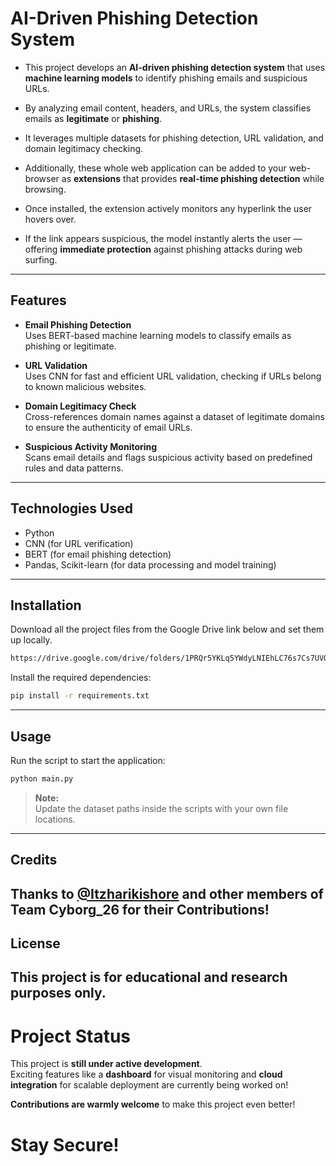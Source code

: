 # AI-Driven Phishing Detection System

- This project develops an **AI-driven phishing detection system** that uses **machine learning models** to identify phishing emails and suspicious URLs.  
- By analyzing email content, headers, and URLs, the system classifies emails as **legitimate** or **phishing**.  
- It leverages multiple datasets for phishing detection, URL validation, and domain legitimacy checking.

- Additionally, these whole web application can be added to your web-browser as **extensions** that provides **real-time phishing detection** while browsing.  
- Once installed, the extension actively monitors any hyperlink the user hovers over.  
- If the link appears suspicious, the model instantly alerts the user — offering **immediate protection** against phishing attacks during web surfing.

---

## Features

- **Email Phishing Detection**  
  Uses BERT-based machine learning models to classify emails as phishing or legitimate.

- **URL Validation**  
  Uses CNN for fast and efficient URL validation, checking if URLs belong to known malicious websites.

- **Domain Legitimacy Check**  
  Cross-references domain names against a dataset of legitimate domains to ensure the authenticity of email URLs.

- **Suspicious Activity Monitoring**  
  Scans email details and flags suspicious activity based on predefined rules and data patterns.

---

## Technologies Used

- Python
- CNN (for URL verification)
- BERT (for email phishing detection)
- Pandas, Scikit-learn (for data processing and model training)

---

## Installation

Download all the project files from the Google Drive link below and set them up locally.
```bash
https://drive.google.com/drive/folders/1PRQr5YKLq5YWdyLNIEhLC76s7Cs7UVOx?usp=drive_link
```

Install the required dependencies:
```bash
pip install -r requirements.txt
```

---

##  Usage

Run the script to start the application:
```bash
python main.py
```

> **Note:**  
> Update the dataset paths inside the scripts with your own file locations.


---

## Credits

Thanks to [@Itzharikishore](https://github.com/Itzharikishore) and other members of Team **Cyborg_26** for their Contributions!
---
<p style="margin-bottom: 20px;"></p>


## License

This project is for educational and research purposes only.  
---

<p style="margin-bottom: 20px;"></p>




#  Project Status

This project is **still under active development**.  
Exciting features like a **dashboard** for visual monitoring and **cloud integration** for scalable deployment are currently being worked on!  

**Contributions are warmly welcome** to make this project even better! 





# Stay Secure! 


